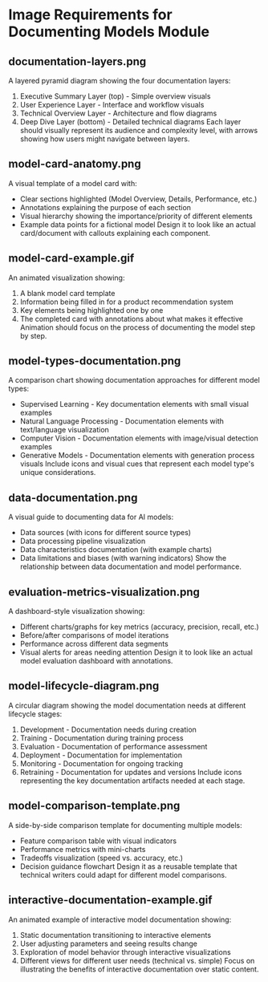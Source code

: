 # Image Requirements for Documenting Models Module

## documentation-layers.png
A layered pyramid diagram showing the four documentation layers:
1. Executive Summary Layer (top) - Simple overview visuals
2. User Experience Layer - Interface and workflow visuals
3. Technical Overview Layer - Architecture and flow diagrams
4. Deep Dive Layer (bottom) - Detailed technical diagrams
Each layer should visually represent its audience and complexity level, with arrows showing how users might navigate between layers.

## model-card-anatomy.png
A visual template of a model card with:
- Clear sections highlighted (Model Overview, Details, Performance, etc.)
- Annotations explaining the purpose of each section
- Visual hierarchy showing the importance/priority of different elements
- Example data points for a fictional model
Design it to look like an actual card/document with callouts explaining each component.

## model-card-example.gif
An animated visualization showing:
1. A blank model card template
2. Information being filled in for a product recommendation system
3. Key elements being highlighted one by one
4. The completed card with annotations about what makes it effective
Animation should focus on the process of documenting the model step by step.

## model-types-documentation.png
A comparison chart showing documentation approaches for different model types:
- Supervised Learning - Key documentation elements with small visual examples
- Natural Language Processing - Documentation elements with text/language visualization
- Computer Vision - Documentation elements with image/visual detection examples
- Generative Models - Documentation elements with generation process visuals
Include icons and visual cues that represent each model type's unique considerations.

## data-documentation.png
A visual guide to documenting data for AI models:
- Data sources (with icons for different source types)
- Data processing pipeline visualization
- Data characteristics documentation (with example charts)
- Data limitations and biases (with warning indicators)
Show the relationship between data documentation and model performance.

## evaluation-metrics-visualization.png
A dashboard-style visualization showing:
- Different charts/graphs for key metrics (accuracy, precision, recall, etc.)
- Before/after comparisons of model iterations
- Performance across different data segments
- Visual alerts for areas needing attention
Design it to look like an actual model evaluation dashboard with annotations.

## model-lifecycle-diagram.png
A circular diagram showing the model documentation needs at different lifecycle stages:
1. Development - Documentation needs during creation
2. Training - Documentation during training process
3. Evaluation - Documentation of performance assessment
4. Deployment - Documentation for implementation
5. Monitoring - Documentation for ongoing tracking
6. Retraining - Documentation for updates and versions
Include icons representing the key documentation artifacts needed at each stage.

## model-comparison-template.png
A side-by-side comparison template for documenting multiple models:
- Feature comparison table with visual indicators
- Performance metrics with mini-charts
- Tradeoffs visualization (speed vs. accuracy, etc.)
- Decision guidance flowchart
Design it as a reusable template that technical writers could adapt for different model comparisons.

## interactive-documentation-example.gif
An animated example of interactive model documentation showing:
1. Static documentation transitioning to interactive elements
2. User adjusting parameters and seeing results change
3. Exploration of model behavior through interactive visualizations
4. Different views for different user needs (technical vs. simple)
Focus on illustrating the benefits of interactive documentation over static content. 